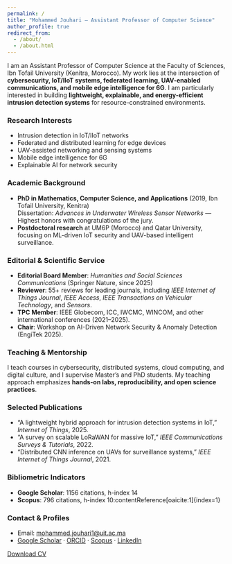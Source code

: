 ```yaml
---
permalink: /
title: "Mohammed Jouhari — Assistant Professor of Computer Science"
author_profile: true
redirect_from: 
  - /about/
  - /about.html
---
```


I am an Assistant Professor of Computer Science at the Faculty of Sciences, Ibn Tofail University (Kenitra, Morocco). My work lies at the intersection of **cybersecurity, IoT/IIoT systems, federated learning, UAV-enabled communications, and mobile edge intelligence for 6G**. I am particularly interested in building **lightweight, explainable, and energy-efficient intrusion detection systems** for resource-constrained environments.

### Research Interests
- Intrusion detection in IoT/IIoT networks  
- Federated and distributed learning for edge devices  
- UAV-assisted networking and sensing systems  
- Mobile edge intelligence for 6G  
- Explainable AI for network security  

### Academic Background
- **PhD in Mathematics, Computer Science, and Applications** (2019, Ibn Tofail University, Kenitra)  
  Dissertation: *Advances in Underwater Wireless Sensor Networks* — Highest honors with congratulations of the jury.  
- **Postdoctoral research** at UM6P (Morocco) and Qatar University, focusing on ML-driven IoT security and UAV-based intelligent surveillance.  

### Editorial & Scientific Service
- **Editorial Board Member**: *Humanities and Social Sciences Communications* (Springer Nature, since 2025)  
- **Reviewer**: 55+ reviews for leading journals, including *IEEE Internet of Things Journal*, *IEEE Access*, *IEEE Transactions on Vehicular Technology*, and *Sensors*.  
- **TPC Member**: IEEE Globecom, ICC, IWCMC, WINCOM, and other international conferences (2021–2025).  
- **Chair**: Workshop on AI-Driven Network Security & Anomaly Detection (EngiTek 2025).  

### Teaching & Mentorship
I teach courses in cybersecurity, distributed systems, cloud computing, and digital culture, and I supervise Master’s and PhD students. My teaching approach emphasizes **hands-on labs, reproducibility, and open science practices**.

### Selected Publications
- “A lightweight hybrid approach for intrusion detection systems in IoT,” *Internet of Things*, 2025.  
- “A survey on scalable LoRaWAN for massive IoT,” *IEEE Communications Surveys & Tutorials*, 2022.  
- “Distributed CNN inference on UAVs for surveillance systems,” *IEEE Internet of Things Journal*, 2021.  

### Bibliometric Indicators
- **Google Scholar**: 1156 citations, h-index 14  
- **Scopus**: 796 citations, h-index 10:contentReference[oaicite:1]{index=1}

### Contact & Profiles
- Email: [mohammed.jouhari1@uit.ac.ma](mailto:mohammed.jouhari1@uit.ac.ma)  
- [Google Scholar](https://scholar.google.fr/citations?user=EJncTwsAAAAJ&hl=fr) · [ORCID](https://orcid.org/0000-0001-5406-8594) · [Scopus](https://www.scopus.com/authid/detail.uri?authorId=57189074563) · [LinkedIn](https://www.linkedin.com/in/mohammed-jouhari-53303056)

[Download CV](/files/CV_Mohammed_Jouhari.pdf)
